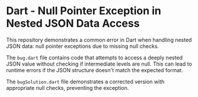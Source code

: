 # Dart - Null Pointer Exception in Nested JSON Data Access

This repository demonstrates a common error in Dart when handling nested JSON data: null pointer exceptions due to missing null checks.

The `bug.dart` file contains code that attempts to access a deeply nested JSON value without checking if intermediate levels are null.  This can lead to runtime errors if the JSON structure doesn't match the expected format.

The `bugSolution.dart` file demonstrates a corrected version with appropriate null checks, preventing the exception.